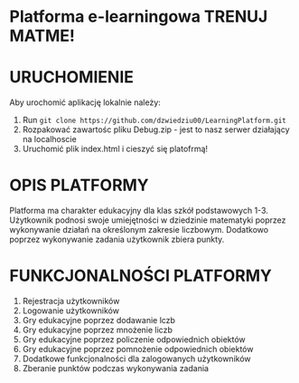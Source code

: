 Platforma e-learningowa TRENUJ MATME!
=============================================================================

URUCHOMIENIE
==================
Aby urochomić aplikację lokalnie należy:

1. Run `git clone https://github.com/dzwiedziu00/LearningPlatform.git`
2. Rozpakować zawartośc pliku Debug.zip - jest to nasz serwer działający na localhoscie
3. Uruchomić plik index.html i cieszyć się platofrmą!

OPIS PLATFORMY
==================
Platforma ma charakter edukacyjny dla klas szkół podstawowych 1-3. Użytkownik podnosi swoje umiejętności w dziedzinie matematyki poprzez wykonywanie działań na określonym zakresie liczbowym.
Dodatkowo poprzez wykonywanie zadania użytkownik zbiera punkty.

FUNKCJONALNOŚCI PLATFORMY
====================================

1. Rejestracja użytkowników
2. Logowanie użytkowników
3. Gry edukacyjne poprzez dodawanie lczb
4. Gry edukacyjne poprzez mnożenie liczb
5. Gry edukacyjne poprzez policzenie odpowiednich obiektów
6. Gry edukacyjne poprzez pomnożenie odpowiednich obiektów
7. Dodatkowe funkcjonalności dla zalogowanych użytkowników
8. Zberanie punktów podczas wykonywania zadania
